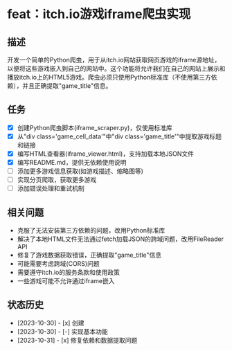 # feat：itch.io游戏iframe爬虫实现

## 描述
开发一个简单的Python爬虫，用于从itch.io网站获取网页游戏的iframe源地址，以便将这些游戏嵌入到自己的网站中。这个功能将允许我们在自己的网站上展示和播放itch.io上的HTML5游戏。爬虫必须只使用Python标准库（不使用第三方依赖），并且正确提取"game_title"信息。

## 任务
- [x] 创建Python爬虫脚本(iframe_scraper.py)，仅使用标准库
- [x] 从"div class='game_cell_data'"中"div class='game_title'"中提取游戏标题和链接
- [x] 编写HTML查看器(iframe_viewer.html)，支持加载本地JSON文件
- [x] 编写README.md，提供无依赖使用说明
- [ ] 添加更多游戏信息获取(如游戏描述、缩略图等)
- [ ] 实现分页爬取，获取更多游戏
- [ ] 添加错误处理和重试机制

## 相关问题
- 克服了无法安装第三方依赖的问题，改用Python标准库
- 解决了本地HTML文件无法通过fetch加载JSON的跨域问题，改用FileReader API
- 修复了游戏数据获取错误，正确提取"game_title"信息
- 可能需要考虑跨域(CORS)问题
- 需要遵守itch.io的服务条款和使用政策
- 一些游戏可能不允许通过iframe嵌入

## 状态历史
- [2023-10-30] - [x] 创建
- [2023-10-30] - [-] 实现基本功能
- [2023-10-31] - [x] 修复依赖和数据提取问题 